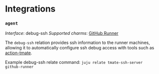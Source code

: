 # Integrations

### `agent`

_Interface_: debug-ssh
_Supported charms_: [GitHub Runner](https://charmhub.io/github-runner)

The `debug-ssh` relation provides ssh information to the runner machines, allowing it to
automatically configure ssh debug access with tools such as
[action-tmate](https://github.com/canonical/action-tmate).

Example debug-ssh relate command: `juju relate tmate-ssh-server github-runner`
